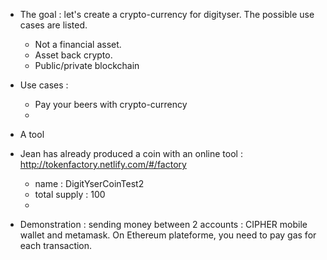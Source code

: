 
- The goal : let's create a crypto-currency for digityser. The possible use cases are listed.
  - Not a financial asset.
  - Asset back crypto.
  - Public/private blockchain
  

- Use cases : 
    - Pay your beers with crypto-currency
    - 
    
- A tool
- Jean has already produced a coin with an online tool : http://tokenfactory.netlify.com/#/factory 
  - name : DigitYserCoinTest2
  - total supply : 100 
  - 
  
- Demonstration : sending money between 2 accounts : CIPHER mobile wallet and metamask. On Ethereum plateforme, you need to pay gas for each transaction.



